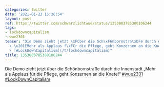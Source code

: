```yaml
---
categories: twitter
date: '2021-01-23 15:36:54'
layout: post
ref: https://twitter.com/schwarzlichtwue/status/1353003785380106244
tags:
- lockdowncapitalism
- wue2301
teaser: "Die Demo zieht jetzt \xFCber die Sch\xF6nbornstra\xDFe durch die Innenstadt\
  \ \u201EMehr als Applaus f\xFCr die Pflege, geht Konzernen an die Knete!\u201C [#wue2301](/t/wue2301)\
  \ [#LockDownCapitalism](/t/lockdowncapitalism)"
title: 1353003785380106244
---
```

Die Demo zieht jetzt über die Schönbornstraße durch die Innenstadt „Mehr als Applaus für die Pflege, geht Konzernen an die Knete!“ [#wue2301](/t/wue2301) [#LockDownCapitalism](/t/lockdowncapitalism)